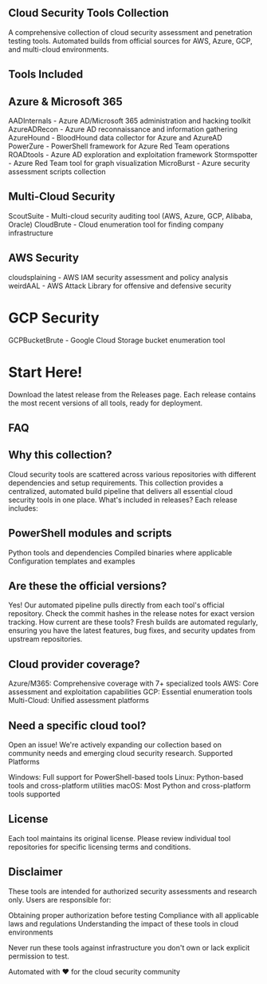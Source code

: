 ## Cloud Security Tools Collection
A comprehensive collection of cloud security assessment and penetration testing tools. Automated builds from official sources for AWS, Azure, GCP, and multi-cloud environments.

## Tools Included

## Azure & Microsoft 365

AADInternals - Azure AD/Microsoft 365 administration and hacking toolkit
AzureADRecon - Azure AD reconnaissance and information gathering
AzureHound - BloodHound data collector for Azure and AzureAD
PowerZure - PowerShell framework for Azure Red Team operations
ROADtools - Azure AD exploration and exploitation framework
Stormspotter - Azure Red Team tool for graph visualization
MicroBurst - Azure security assessment scripts collection

## Multi-Cloud Security

ScoutSuite - Multi-cloud security auditing tool (AWS, Azure, GCP, Alibaba, Oracle)
CloudBrute - Cloud enumeration tool for finding company infrastructure

## AWS Security

cloudsplaining - AWS IAM security assessment and policy analysis
weirdAAL - AWS Attack Library for offensive and defensive security

# GCP Security

GCPBucketBrute - Google Cloud Storage bucket enumeration tool

# Start Here!
Download the latest release from the Releases page. Each release contains the most recent versions of all tools, ready for deployment.

## FAQ

## Why this collection?
Cloud security tools are scattered across various repositories with different dependencies and setup requirements. This collection provides a centralized, automated build pipeline that delivers all essential cloud security tools in one place.
What's included in releases?
Each release includes:

## PowerShell modules and scripts
Python tools and dependencies
Compiled binaries where applicable
Configuration templates and examples

## Are these the official versions?
Yes! Our automated pipeline pulls directly from each tool's official repository. Check the commit hashes in the release notes for exact version tracking.
How current are these tools?
Fresh builds are automated regularly, ensuring you have the latest features, bug fixes, and security updates from upstream repositories.

## Cloud provider coverage?

Azure/M365: Comprehensive coverage with 7+ specialized tools
AWS: Core assessment and exploitation capabilities
GCP: Essential enumeration tools
Multi-Cloud: Unified assessment platforms

## Need a specific cloud tool?
Open an issue! We're actively expanding our collection based on community needs and emerging cloud security research.
Supported Platforms

Windows: Full support for PowerShell-based tools
Linux: Python-based tools and cross-platform utilities
macOS: Most Python and cross-platform tools supported

## License
Each tool maintains its original license. Please review individual tool repositories for specific licensing terms and conditions.

## Disclaimer
These tools are intended for authorized security assessments and research only. Users are responsible for:

Obtaining proper authorization before testing
Compliance with all applicable laws and regulations
Understanding the impact of these tools in cloud environments

Never run these tools against infrastructure you don't own or lack explicit permission to test.

Automated with ❤️ for the cloud security community
